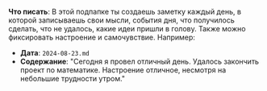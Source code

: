 **Что писать**: В этой подпапке ты создаешь заметку каждый день, в которой записываешь свои мысли, события дня, что получилось сделать, что не удалось, какие идеи пришли в голову. Также можно фиксировать настроение и самочувствие. Например:

- **Дата**: `2024-08-23.md`
- **Содержание**: "Сегодня я провел отличный день. Удалось закончить проект по математике. Настроение отличное, несмотря на небольшие трудности утром."